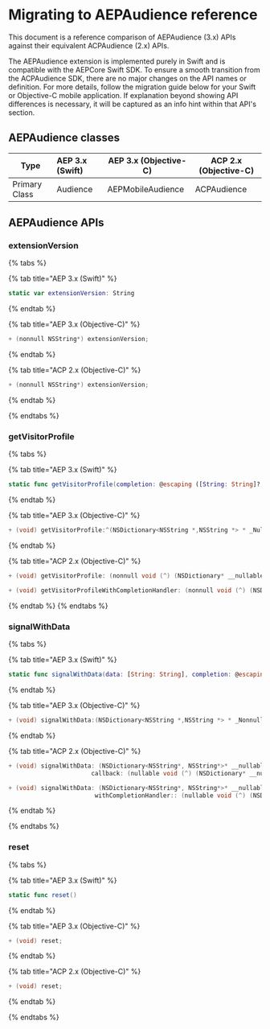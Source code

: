 # Migrating to AEPAudience reference

This document is a reference comparison of AEPAudience (3.x) APIs against their equivalent ACPAudience (2.x) APIs.

The AEPAudience extension is implemented purely in Swift and is compatible with the AEPCore Swift SDK. To ensure a smooth transition from the ACPAudience SDK, there are no major changes on the API names or definition. For more details, follow the migration guide below for your Swift or Objective-C mobile application.  If explanation beyond showing API differences is necessary, it will be captured as an info hint within that API's section.

## AEPAudience classes

| Type          | AEP 3.x (Swift) | AEP 3.x (Objective-C) | ACP 2.x (Objective-C) |
| ------------- | :-------------- | --------------------- | --------------------- |
| Primary Class | Audience        | AEPMobileAudience     | ACPAudience           |



## AEPAudience APIs

### extensionVersion

{% tabs %}

{% tab title="AEP 3.x (Swift)" %}

```swift
static var extensionVersion: String
```

{% endtab %}

{% tab title="AEP 3.x (Objective-C)" %}

```objective-c
+ (nonnull NSString*) extensionVersion;
```

{% endtab %}

{% tab title="ACP 2.x (Objective-C)" %}

```objective-c
+ (nonnull NSString*) extensionVersion;
```

{% endtab %}

{% endtabs %}

### getVisitorProfile

{% tabs %}

{% tab title="AEP 3.x (Swift)" %}

```swift
static func getVisitorProfile(completion: @escaping ([String: String]?, Error?) -> Void)
```

{% endtab %}

{% tab title="AEP 3.x (Objective-C)" %}

```objective-c
+ (void) getVisitorProfile:^(NSDictionary<NSString *,NSString *> * _Nullable visitorProfile, NSError * _Nullable error)completion
```

{% endtab %}

{% tab title="ACP 2.x (Objective-C)" %}

```objective-c
+ (void) getVisitorProfile: (nonnull void (^) (NSDictionary* __nullable visitorProfile)) callback;

+ (void) getVisitorProfileWithCompletionHandler: (nonnull void (^) (NSDictionary* __nullable visitorProfile, NSError* __nullable error)) completionHandler;
```

{% endtab %}
{% endtabs %}

### signalWithData

{% tabs %}

{% tab title="AEP 3.x (Swift)" %}

```swift
static func signalWithData(data: [String: String], completion: @escaping ([String: String]?, Error?) -> Void) 
```

{% endtab %}

{% tab title="AEP 3.x (Objective-C)" %}

```objective-c
+ (void) signalWithData:(NSDictionary<NSString *,NSString *> * _Nonnull data) completion:^(NSDictionary<NSString *,NSString *> * _Nullable vistorProfile, NSError * _Nullable error)completion
```

{% endtab %}

{% tab title="ACP 2.x (Objective-C)" %}

```objective-c
+ (void) signalWithData: (NSDictionary<NSString*, NSString*>* __nullable) data
                       callback: (nullable void (^) (NSDictionary* __nullable visitorProfile)) callback;

+ (void) signalWithData: (NSDictionary<NSString*, NSString*>* __nullable) data
                        withCompletionHandler:: (nullable void (^) (NSDictionary* __nullable visitorProfile, NSError* __nullable error)) completionHandler;
```

{% endtab %}

{% endtabs %}

### reset

{% tabs %}

{% tab title="AEP 3.x (Swift)" %}

```swift
static func reset()
```

{% endtab %}

{% tab title="AEP 3.x (Objective-C)" %}

```objective-c
+ (void) reset;
```

{% endtab %}

{% tab title="ACP 2.x (Objective-C)" %}

```objective-c
+ (void) reset;
```

{% endtab %}

{% endtabs %}

